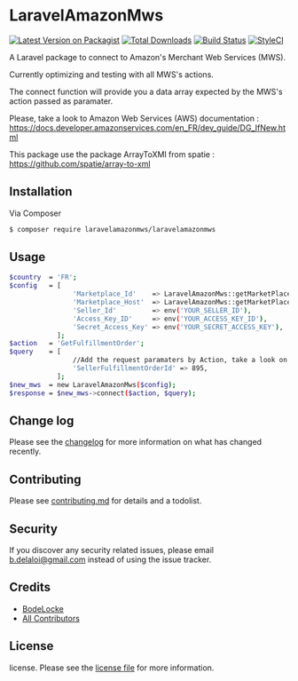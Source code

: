 # LaravelAmazonMws

[![Latest Version on Packagist][ico-version]][link-packagist]
[![Total Downloads][ico-downloads]][link-downloads]
[![Build Status][ico-travis]][link-travis]
[![StyleCI][ico-styleci]][link-styleci]

A Laravel package to connect to Amazon's Merchant Web Services (MWS).

Currently optimizing and testing with all MWS's actions.

The connect function will provide you a data array expected by the MWS's action passed as paramater.

Please, take a look to Amazon Web Services (AWS) documentation :
https://docs.developer.amazonservices.com/en_FR/dev_guide/DG_IfNew.html

This package use the package ArrayToXMl from spatie : https://github.com/spatie/array-to-xml

## Installation

Via Composer

``` bash
$ composer require laravelamazonmws/laravelamazonmws
```

## Usage

``` bash
$country  = 'FR';
$config   = [
                'Marketplace_Id'    => LaravelAmazonMws::getMarketPlaceId($country),
                'Marketplace_Host'  => LaravelAmazonMws::getMarketPlaceHost($country),
                'Seller_Id'         => env('YOUR_SELLER_ID'),
                'Access_Key_ID'     => env('YOUR_ACCESS_KEY_ID'),
                'Secret_Access_Key' => env('YOUR_SECRET_ACCESS_KEY'),
            ];
$action   = 'GetFulfillmentOrder';
$query    = [
                //Add the request paramaters by Action, take a look on Amazon documentation
                'SellerFulfillmentOrderId' => 895,
            ];
$new_mws  = new LaravelAmazonMws($config);
$response = $new_mws->connect($action, $query);
```

## Change log

Please see the [changelog](changelog.md) for more information on what has changed recently.

## Contributing

Please see [contributing.md](contributing.md) for details and a todolist.

## Security

If you discover any security related issues, please email b.delaloi@gmail.com instead of using the issue tracker.

## Credits

- [BodeLocke][link-author]
- [All Contributors][link-contributors]

## License

license. Please see the [license file](license.md) for more information.

[ico-version]: https://img.shields.io/packagist/v/laravelamazonmws/laravelamazonmws.svg?style=flat-square
[ico-downloads]: https://img.shields.io/packagist/dt/laravelamazonmws/laravelamazonmws.svg?style=flat-square
[ico-travis]: https://img.shields.io/travis/laravelamazonmws/laravelamazonmws/master.svg?style=flat-square
[ico-styleci]: https://styleci.io/repos/12345678/shield

[link-packagist]: https://packagist.org/packages/laravelamazonmws/laravelamazonmws
[link-downloads]: https://packagist.org/packages/laravelamazonmws/laravelamazonmws
[link-travis]: https://travis-ci.org/laravelamazonmws/laravelamazonmws
[link-styleci]: https://styleci.io/repos/12345678
[link-author]: https://github.com/laravelamazonmws
[link-contributors]: ../../contributors]
